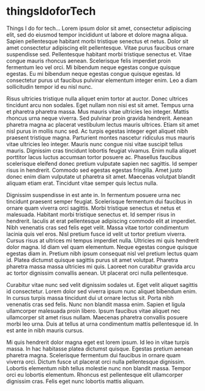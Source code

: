 # thingsIdoforTech
Things I do for tech...
Lorem ipsum dolor sit amet, consectetur adipiscing elit, sed do eiusmod tempor incididunt ut labore et dolore magna aliqua. Sapien pellentesque habitant morbi tristique senectus et netus. Dolor sit amet consectetur adipiscing elit pellentesque. Vitae purus faucibus ornare suspendisse sed. Pellentesque habitant morbi tristique senectus et. Vitae congue mauris rhoncus aenean. Scelerisque felis imperdiet proin fermentum leo vel orci. Mi bibendum neque egestas congue quisque egestas. Eu mi bibendum neque egestas congue quisque egestas. Id consectetur purus ut faucibus pulvinar elementum integer enim. Leo a diam sollicitudin tempor id eu nisl nunc.

Risus ultricies tristique nulla aliquet enim tortor at auctor. Donec ultrices tincidunt arcu non sodales. Eget nullam non nisi est sit amet. Tempus urna et pharetra pharetra massa. Mus mauris vitae ultricies leo integer. Mattis rhoncus urna neque viverra. Sed pulvinar proin gravida hendrerit. Aenean pharetra magna ac placerat vestibulum lectus mauris ultrices. Etiam sit amet nisl purus in mollis nunc sed. Ac turpis egestas integer eget aliquet nibh praesent tristique magna. Parturient montes nascetur ridiculus mus mauris vitae ultricies leo integer. Mauris nunc congue nisi vitae suscipit tellus mauris. Dignissim cras tincidunt lobortis feugiat vivamus. Enim nulla aliquet porttitor lacus luctus accumsan tortor posuere ac. Phasellus faucibus scelerisque eleifend donec pretium vulputate sapien nec sagittis. Id semper risus in hendrerit. Commodo sed egestas egestas fringilla. Amet justo donec enim diam vulputate ut pharetra sit amet. Maecenas volutpat blandit aliquam etiam erat. Tincidunt vitae semper quis lectus nulla.

Dignissim suspendisse in est ante in. In fermentum posuere urna nec tincidunt praesent semper feugiat. Scelerisque fermentum dui faucibus in ornare quam viverra orci sagittis. Morbi tristique senectus et netus et malesuada. Habitant morbi tristique senectus et. Id semper risus in hendrerit. Iaculis at erat pellentesque adipiscing commodo elit at imperdiet. Nibh venenatis cras sed felis eget velit. Massa vitae tortor condimentum lacinia quis vel eros. Nisl pretium fusce id velit ut tortor pretium viverra. Cursus risus at ultrices mi tempus imperdiet nulla. Ultricies mi quis hendrerit dolor magna. Id diam vel quam elementum. Neque egestas congue quisque egestas diam in. Pretium nibh ipsum consequat nisl vel pretium lectus quam id. Platea dictumst quisque sagittis purus sit amet volutpat. Pharetra pharetra massa massa ultricies mi quis. Laoreet non curabitur gravida arcu ac tortor dignissim convallis aenean. Ut placerat orci nulla pellentesque.

Curabitur vitae nunc sed velit dignissim sodales ut. Eget velit aliquet sagittis id consectetur. Lorem dolor sed viverra ipsum nunc aliquet bibendum enim. In cursus turpis massa tincidunt dui ut ornare lectus sit. Porta nibh venenatis cras sed felis. Nunc non blandit massa enim. Sapien et ligula ullamcorper malesuada proin libero. Ipsum faucibus vitae aliquet nec ullamcorper sit amet risus nullam. Maecenas pharetra convallis posuere morbi leo urna. Duis at tellus at urna condimentum mattis pellentesque id. In est ante in nibh mauris cursus.

Mi quis hendrerit dolor magna eget est lorem ipsum. Id leo in vitae turpis massa. In hac habitasse platea dictumst quisque. Egestas pretium aenean pharetra magna. Scelerisque fermentum dui faucibus in ornare quam viverra orci. Dictum fusce ut placerat orci nulla pellentesque dignissim. Lobortis elementum nibh tellus molestie nunc non blandit massa. Tempor orci eu lobortis elementum. Rhoncus est pellentesque elit ullamcorper dignissim cras. Felis eget nunc lobortis mattis aliquam.
